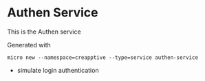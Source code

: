 # Authen Service

This is the Authen service

Generated with

```
micro new --namespace=creapptive --type=service authen-service
```

* simulate login authentication
